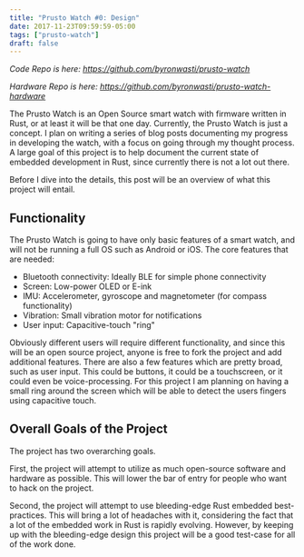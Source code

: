 ```yaml
---
title: "Prusto Watch #0: Design"
date: 2017-11-23T09:59:59-05:00
tags: ["prusto-watch"]
draft: false
---
```


*Code Repo is here: https://github.com/byronwasti/prusto-watch*

*Hardware Repo is here: https://github.com/byronwasti/prusto-watch-hardware*

The Prusto Watch is an Open Source smart watch with firmware written in Rust, or at least it will be that one day. Currently, the Prusto Watch is just a concept. I plan on writing a series of blog posts documenting my progress in developing the watch, with a focus on going through my thought process. A large goal of this project is to help document the current state of embedded development in Rust, since currently there is not a lot out there.

Before I dive into the details, this post will be an overview of what this project will entail.

## Functionality

The Prusto Watch is going to have only basic features of a smart watch, and will not be running a full OS such as Android or iOS. The core features that are needed:

- Bluetooth connectivity: Ideally BLE for simple phone connectivity
- Screen: Low-power OLED or E-ink
- IMU: Accelerometer, gyroscope and magnetometer (for compass functionality)
- Vibration: Small vibration motor for notifications
- User input: Capacitive-touch "ring"

Obviously different users will require different functionality, and since this will be an open source project, anyone is free to fork the project and add additional features. There are also a few features which are pretty broad, such as user input. This could be buttons, it could be a touchscreen, or it could even be voice-processing. For this project I am planning on having a small ring around the screen which will be able to detect the users fingers using capacitive touch.

## Overall Goals of the Project

The project has two overarching goals. 

First, the project will attempt to utilize as much open-source software and hardware as possible. This will lower the bar of entry for people who want to hack on the project. 

Second, the project will attempt to use bleeding-edge Rust embedded best-practices. This will bring a lot of headaches with it, considering the fact that a lot of the embedded work in Rust is rapidly evolving. However, by keeping up with the bleeding-edge design this project will be a good test-case for all of the work done.

